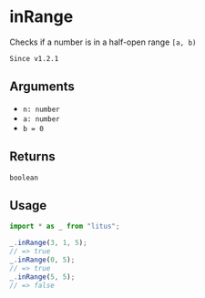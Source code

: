 # inRange

Checks if a number is in a half-open range `[a, b)`

`Since v1.2.1`

## Arguments

- `n: number`
- `a: number`
- `b = 0`

## Returns

`boolean`

## Usage

```ts
import * as _ from "litus";

_.inRange(3, 1, 5);
// => true
_.inRange(0, 5);
// => true
_.inRange(5, 5);
// => false
```
